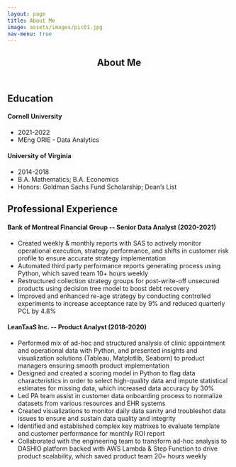 ```yaml
---
layout: page
title: About Me
image: assets/images/pic01.jpg
nav-menu: true
---
```


<!-- Main -->
<div id="main" class="alt">

<!-- One -->
<section id="one">
	<div class="inner">
		<header class="major">
			<h1>About Me</h1>
		</header>

<!-- Content -->
<h2 id="content"> Education </h2>
	<h4>Cornell University</h4>
		<ul>
			<li>2021-2022</li>
			<li>MEng ORIE - Data Analytics</li>
		</ul>
	<h4>University of Virginia</h4>
		<ul>
			<li>2014-2018</li>
			<li>B.A. Mathematics; B.A. Economics</li>
			<li>Honors: Goldman Sachs Fund Scholarship; Dean’s List</li>
		</ul>
<h2 id="content"> Professional Experience </h2>
	<h4>Bank of Montreal Financial Group -- Senior Data Analyst (2020-2021)</h4>
		<ul>
			<li>Created weekly & monthly reports with SAS to actively monitor operational execution, strategy performance, and shifts in customer risk profile to ensure accurate strategy implementation</li>
			<li>Automated third party performance reports generating process using Python, which saved team 10+ hours weekly</li>
			<li>Restructured collection strategy groups for post-write-off unsecured products using decision tree model to boost debt recovery</li>
			<li>Improved and enhanced re-age strategy by conducting controlled experiments to increase acceptance rate by 9% and reduced quarterly PCL by 4.8%</li>
		</ul>
	<h4>LeanTaaS Inc. -- Product Analyst (2018-2020)</h4>
		<ul>
			<li>Performed mix of ad-hoc and structured analysis of clinic appointment and operational data with Python, and presented insights and visualization solutions (Tableau, Matplotlib, Seaborn) to product managers ensuring smooth product implementation</li>
			<li>Designed and created a scoring model in Python to flag data characteristics in order to select high-quality data and impute statistical estimates for missing data, which increased data accuracy by 30%</li>
			<li>Led PA team assist in customer data onboarding process to normalize datasets from various resources and EHR systems</li>
			<li>Created visualizations to monitor daily data sanity and troubleshot data issues to ensure and sustain data quality and integrity</li>
			<li>Identified and established complex key matrixes to evaluate template and customer performance for monthly ROI report</li>
			<li>Collaborated with the engineering team to transform ad-hoc analysis to DASHIO platform backed with AWS Lambda & Step Function to drive product scalability, which saved product team 20+ hours weekly</li>
		</ul>

